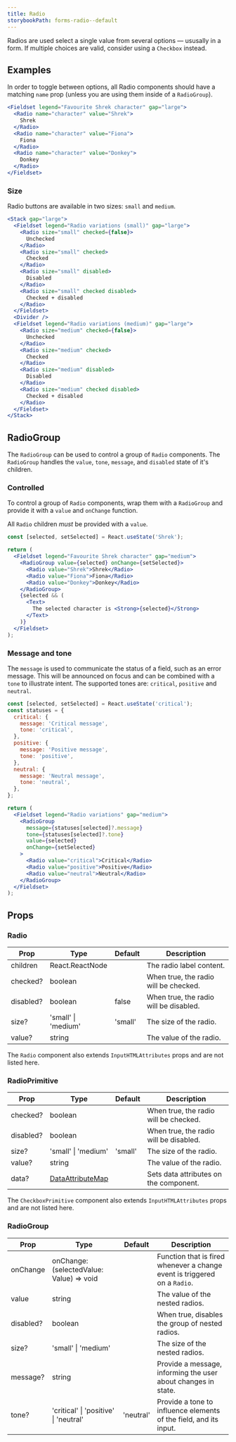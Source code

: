 ```yaml
---
title: Radio
storybookPath: forms-radio--default
---
```


Radios are used select a single value from several options — ususally in a form.
If multiple choices are valid, consider using a `Checkbox` instead.

## Examples

In order to toggle between options, all Radio components should have a matching
`name` prop (unless you are using them inside of a `RadioGroup`).

```jsx live
<Fieldset legend="Favourite Shrek character" gap="large">
  <Radio name="character" value="Shrek">
    Shrek
  </Radio>
  <Radio name="character" value="Fiona">
    Fiona
  </Radio>
  <Radio name="character" value="Donkey">
    Donkey
  </Radio>
</Fieldset>
```

### Size

Radio buttons are available in two sizes: `small` and `medium`.

```jsx live
<Stack gap="large">
  <Fieldset legend="Radio variations (small)" gap="large">
    <Radio size="small" checked={false}>
      Unchecked
    </Radio>
    <Radio size="small" checked>
      Checked
    </Radio>
    <Radio size="small" disabled>
      Disabled
    </Radio>
    <Radio size="small" checked disabled>
      Checked + disabled
    </Radio>
  </Fieldset>
  <Divider />
  <Fieldset legend="Radio variations (medium)" gap="large">
    <Radio size="medium" checked={false}>
      Unchecked
    </Radio>
    <Radio size="medium" checked>
      Checked
    </Radio>
    <Radio size="medium" disabled>
      Disabled
    </Radio>
    <Radio size="medium" checked disabled>
      Checked + disabled
    </Radio>
  </Fieldset>
</Stack>
```

## RadioGroup

The `RadioGroup` can be used to control a group of `Radio` components. The
`RadioGroup` handles the `value`, `tone`, `message`, and `disabled` state of
it's children.

### Controlled

To control a group of `Radio` components, wrap them with a `RadioGroup` and
provide it with a `value` and `onChange` function.

All `Radio` children _must_ be provided with a `value`.

```jsx live
const [selected, setSelected] = React.useState('Shrek');

return (
  <Fieldset legend="Favourite Shrek character" gap="medium">
    <RadioGroup value={selected} onChange={setSelected}>
      <Radio value="Shrek">Shrek</Radio>
      <Radio value="Fiona">Fiona</Radio>
      <Radio value="Donkey">Donkey</Radio>
    </RadioGroup>
    {selected && (
      <Text>
        The selected character is <Strong>{selected}</Strong>
      </Text>
    )}
  </Fieldset>
);
```

### Message and tone

The `message` is used to communicate the status of a field, such as an error
message. This will be announced on focus and can be combined with a `tone` to
illustrate intent. The supported tones are: `critical`, `positive` and
`neutral`.

```jsx live
const [selected, setSelected] = React.useState('critical');
const statuses = {
  critical: {
    message: 'Critical message',
    tone: 'critical',
  },
  positive: {
    message: 'Positive message',
    tone: 'positive',
  },
  neutral: {
    message: 'Neutral message',
    tone: 'neutral',
  },
};

return (
  <Fieldset legend="Radio variations" gap="medium">
    <RadioGroup
      message={statuses[selected]?.message}
      tone={statuses[selected]?.tone}
      value={selected}
      onChange={setSelected}
    >
      <Radio value="critical">Critical</Radio>
      <Radio value="positive">Positive</Radio>
      <Radio value="neutral">Neutral</Radio>
    </RadioGroup>
  </Fieldset>
);
```

## Props

### Radio

| Prop      | Type                | Default | Description                            |
| --------- | ------------------- | ------- | -------------------------------------- |
| children  | React.ReactNode     |         | The radio label content.               |
| checked?  | boolean             |         | When true, the radio will be checked.  |
| disabled? | boolean             | false   | When true, the radio will be disabled. |
| size?     | 'small' \| 'medium' | 'small' | The size of the radio.                 |
| value?    | string              |         | The value of the radio.                |

The `Radio` component also extends `InputHTMLAttributes` props and are not
listed here.

### RadioPrimitive

| Prop      | Type                                   | Default | Description                            |
| --------- | -------------------------------------- | ------- | -------------------------------------- |
| checked?  | boolean                                |         | When true, the radio will be checked.  |
| disabled? | boolean                                |         | When true, the radio will be disabled. |
| size?     | 'small' \| 'medium'                    | 'small' | The size of the radio.                 |
| value?    | string                                 |         | The value of the radio.                |
| data?     | [DataAttributeMap][data-attribute-map] |         | Sets data attributes on the component. |

[data-attribute-map]:
  https://github.com/brighte-labs/spark-web/blob/e7f6f4285b4cfd876312cc89fbdd094039aa239a/packages/utils/src/internal/buildDataAttributes.ts#L1

The `CheckboxPrimitive` component also extends `InputHTMLAttributes` props and
are not listed here.

### RadioGroup

| Prop      | Type                                     | Default   | Description                                                               |
| --------- | ---------------------------------------- | --------- | ------------------------------------------------------------------------- |
| onChange  | onChange: (selectedValue: Value) => void |           | Function that is fired whenever a change event is triggered on a `Radio`. |
| value     | string                                   |           | The value of the nested radios.                                           |
| disabled? | boolean                                  |           | When true, disables the group of nested radios.                           |
| size?     | 'small' \| 'medium'                      |           | The size of the nested radios.                                            |
| message?  | string                                   |           | Provide a message, informing the user about changes in state.             |
| tone?     | 'critical' \| 'positive' \| 'neutral'    | 'neutral' | Provide a tone to influence elements of the field, and its input.         |
